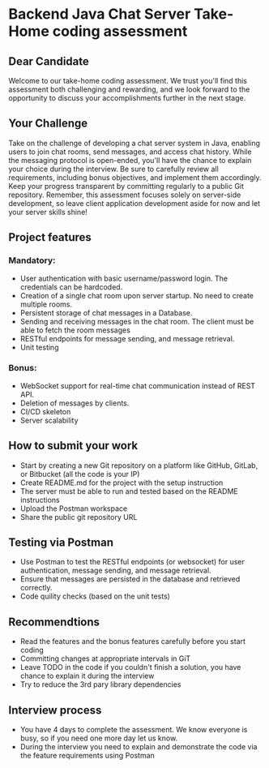 # Backend Java Chat Server Take-Home coding assessment

## Dear Candidate
Welcome to our take-home coding assessment. We trust you'll find this assessment both challenging and rewarding, and we look forward to the opportunity to discuss your accomplishments further in the next stage.

## Your Challenge
Take on the challenge of developing a chat server system in Java, enabling users to join chat rooms, send messages, and access chat history. While the messaging protocol is open-ended, you'll have the chance to explain your choice during the interview. Be sure to carefully review all requirements, including bonus objectives, and implement them accordingly. Keep your progress transparent by committing regularly to a public Git repository. Remember, this assessment focuses solely on server-side development, so leave client application development aside for now and let your server skills shine!

## Project features

### Mandatory:
- User authentication with basic username/password login. The credentials can be hardcoded.
- Creation of a single chat room upon server startup. No need to create multiple rooms.
- Persistent storage of chat messages in a Database.
- Sending and receiving messages in the chat room. The client must be able to fetch the room messages
- RESTful endpoints for message sending, and message retrieval.
- Unit testing

### Bonus:
- WebSocket support for real-time chat communication instead of REST API.
- Deletion of messages by clients.
- CI/CD skeleton
- Server scalability

## How to submit your work
- Start by creating a new Git repository on a platform like GitHub, GitLab, or Bitbucket (all the code is your IP)
- Create README.md for the project with the setup instruction
- The server must be able to run and tested based on the README instructions
- Upload the Postman workspace
- Share the public git repository URL

## Testing via Postman
- Use Postman to test the RESTful endpoints (or websocket) for user authentication, message sending, and message retrieval.
- Ensure that messages are persisted in the database and retrieved correctly.
- Code quility checks (based on the unit tests)

## Recommendtions
- Read the features and the bonus features carefully before you start coding
- Committing changes at appropriate intervals in GiT
- Leave TODO in the code if you couldn't finish a solution, you have chance to explain it during the interview
- Try to reduce the 3rd pary library dependencies

## Interview process
- You have 4 days to complete the assessment. We know everyone is busy, so if you need one more day let us know.
- During the interview you need to explain and demonstrate the code via the feature requirements using Postman